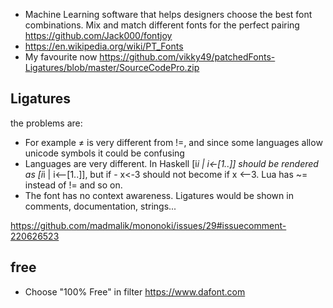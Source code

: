 - Machine Learning software that helps designers choose the best font combinations. Mix and match different fonts for the perfect pairing https://github.com/Jack000/fontjoy
- https://en.wikipedia.org/wiki/PT_Fonts
- My favourite now https://github.com/vikky49/patchedFonts-Ligatures/blob/master/SourceCodePro.zip

## Ligatures

the problems are:

- For example ≠ is very different from !=, and since some languages allow unicode symbols it could be confusing
- Languages are very different. In Haskell [i*i | i<-[1..]] should be rendered as [i*i | i⟵[1..]], but if - x<-3 should not become if x ⟵3. Lua has ~= instead of != and so on.
- The font has no context awareness. Ligatures would be shown in comments, documentation, strings...

https://github.com/madmalik/mononoki/issues/29#issuecomment-220626523

## free

- Choose "100% Free" in filter https://www.dafont.com
